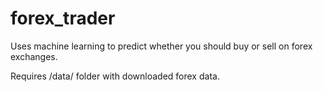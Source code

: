 # forex_trader

Uses machine learning to predict whether you should buy or sell on forex exchanges.

Requires /data/ folder with downloaded forex data.
